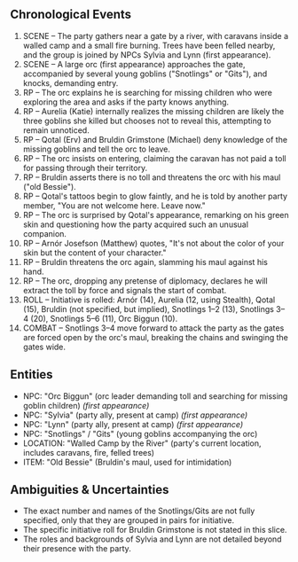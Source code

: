 ## Chronological Events

1. SCENE – The party gathers near a gate by a river, with caravans inside a walled camp and a small fire burning. Trees have been felled nearby, and the group is joined by NPCs Sylvia and Lynn (first appearance).
2. SCENE – A large orc (first appearance) approaches the gate, accompanied by several young goblins ("Snotlings" or "Gits"), and knocks, demanding entry.
3. RP – The orc explains he is searching for missing children who were exploring the area and asks if the party knows anything.
4. RP – Aurelia (Katie) internally realizes the missing children are likely the three goblins she killed but chooses not to reveal this, attempting to remain unnoticed.
5. RP – Qotal (Erv) and Bruldin Grimstone (Michael) deny knowledge of the missing goblins and tell the orc to leave.
6. RP – The orc insists on entering, claiming the caravan has not paid a toll for passing through their territory.
7. RP – Bruldin asserts there is no toll and threatens the orc with his maul ("old Bessie").
8. RP – Qotal's tattoos begin to glow faintly, and he is told by another party member, "You are not welcome here. Leave now."
9. RP – The orc is surprised by Qotal's appearance, remarking on his green skin and questioning how the party acquired such an unusual companion.
10. RP – Arnór Josefson (Matthew) quotes, "It's not about the color of your skin but the content of your character."
11. RP – Bruldin threatens the orc again, slamming his maul against his hand.
12. RP – The orc, dropping any pretense of diplomacy, declares he will extract the toll by force and signals the start of combat.
13. ROLL – Initiative is rolled: Arnór (14), Aurelia (12, using Stealth), Qotal (15), Bruldin (not specified, but implied), Snotlings 1–2 (13), Snotlings 3–4 (20), Snotlings 5–6 (11), Orc Biggun (10).
14. COMBAT – Snotlings 3–4 move forward to attack the party as the gates are forced open by the orc's maul, breaking the chains and swinging the gates wide.

## Entities

- NPC: "Orc Biggun" (orc leader demanding toll and searching for missing goblin children) *(first appearance)*
- NPC: "Sylvia" (party ally, present at camp) *(first appearance)*
- NPC: "Lynn" (party ally, present at camp) *(first appearance)*
- NPC: "Snotlings" / "Gits" (young goblins accompanying the orc)
- LOCATION: "Walled Camp by the River" (party's current location, includes caravans, fire, felled trees)
- ITEM: "Old Bessie" (Bruldin's maul, used for intimidation)

## Ambiguities & Uncertainties

- The exact number and names of the Snotlings/Gits are not fully specified, only that they are grouped in pairs for initiative.
- The specific initiative roll for Bruldin Grimstone is not stated in this slice.
- The roles and backgrounds of Sylvia and Lynn are not detailed beyond their presence with the party.